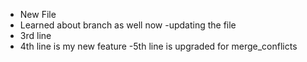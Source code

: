 - New File 
- Learned about branch as well now
-updating the file
- 3rd line
- 4th line is my new feature
-5th line is upgraded for merge_conflicts


